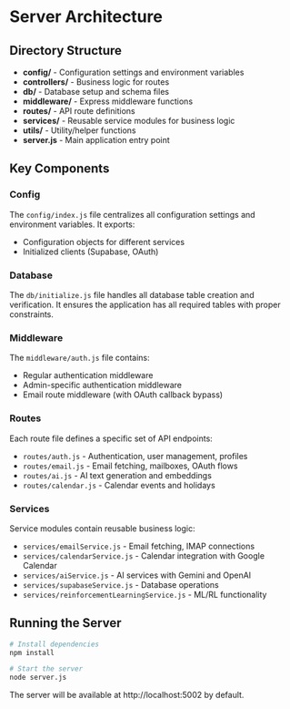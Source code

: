 # Server Architecture

## Directory Structure

- **config/** - Configuration settings and environment variables
- **controllers/** - Business logic for routes
- **db/** - Database setup and schema files
- **middleware/** - Express middleware functions
- **routes/** - API route definitions
- **services/** - Reusable service modules for business logic
- **utils/** - Utility/helper functions
- **server.js** - Main application entry point

## Key Components

### Config

The `config/index.js` file centralizes all configuration settings and environment variables. It exports:
- Configuration objects for different services
- Initialized clients (Supabase, OAuth)

### Database

The `db/initialize.js` file handles all database table creation and verification. It ensures the application has all required tables with proper constraints.

### Middleware

The `middleware/auth.js` file contains:
- Regular authentication middleware
- Admin-specific authentication middleware
- Email route middleware (with OAuth callback bypass)

### Routes

Each route file defines a specific set of API endpoints:
- `routes/auth.js` - Authentication, user management, profiles
- `routes/email.js` - Email fetching, mailboxes, OAuth flows
- `routes/ai.js` - AI text generation and embeddings
- `routes/calendar.js` - Calendar events and holidays

### Services

Service modules contain reusable business logic:
- `services/emailService.js` - Email fetching, IMAP connections
- `services/calendarService.js` - Calendar integration with Google Calendar
- `services/aiService.js` - AI services with Gemini and OpenAI
- `services/supabaseService.js` - Database operations
- `services/reinforcementLearningService.js` - ML/RL functionality

## Running the Server

```bash
# Install dependencies
npm install

# Start the server
node server.js
```

The server will be available at http://localhost:5002 by default.